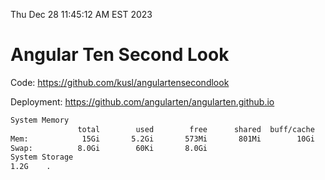 Thu Dec 28 11:45:12 AM EST 2023

# Angular Ten Second Look

Code: https://github.com/kusl/angulartensecondlook

Deployment: https://github.com/angularten/angularten.github.io

```bash
System Memory
               total        used        free      shared  buff/cache   available
Mem:            15Gi       5.2Gi       573Mi       801Mi        10Gi        10Gi
Swap:          8.0Gi        60Ki       8.0Gi
System Storage
1.2G	.
